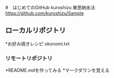 #　はじめてのGitHub
kuroshizu 東恩納永汰
https://github.com/kuroshizu/Sample
## ローカルリポジトリ
*お好み焼きレシピ
okonomi.txt
### リモートリポジトリ
*README.mdを作ってみる
*マークダウンを覚える
